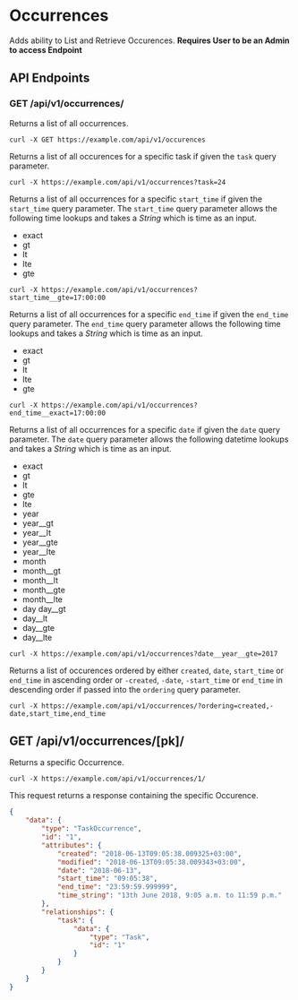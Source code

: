 # Occurrences

Adds ability to List and Retrieve Occurences. **Requires User to be an Admin to access Endpoint**

## API Endpoints

### GET /api/v1/occurrences/

Returns a list of all occurrences.

```console
curl -X GET https://example.com/api/v1/occurences
```

Returns a list of all occurences for a specific task if given the `task` query parameter.

```console
curl -X https://example.com/api/v1/occurrences?task=24
```

Returns a list of all occurrences for a specific `start_time` if given the `start_time` query parameter. The `start_time` query parameter allows the following time lookups and takes a *String* which is time as an input.

- exact
- gt
- lt
- lte
- gte

```console
curl -X https://example.com/api/v1/occurrences?start_time__gte=17:00:00
```

Returns a list of all occurrences for a specific `end_time` if given the `end_time` query parameter. The `end_time` query parameter allows the following time lookups and takes a *String* which is time as an input.

- exact
- gt
- lt
- lte
- gte

```console
curl -X https://example.com/api/v1/occurrences?end_time__exact=17:00:00
```

Returns a list of all occurrences for a specific `date` if given the `date` query parameter. The `date` query parameter allows the following datetime lookups and takes a *String* which is time as an input.

- exact
- gt
- lt
- gte
- lte
- year
- year__gt
- year__lt
- year__gte
- year__lte
- month
- month__gt
- month__lt
- month__gte
- month__lte
- day day__gt
- day__lt
- day__gte
- day__lte

```console
curl -X https://example.com/api/v1/occurrences?date__year__gte=2017
```

Returns a list of occurences ordered by either `created`, `date`, `start_time` or `end_time` in ascending order or `-created`, `-date`, `-start_time` or `end_time` in descending order if passed into the `ordering` query parameter.

```console
curl -X https://example.com/api/v1/occurrences/?ordering=created,-date,start_time,end_time
```

## GET /api/v1/occurrences/[pk]/

Returns a specific Occurrence.

```console
curl -X https://example.com/api/v1/occurrences/1/
```

This request returns a response containing the specific Occurence.

```json
{
    "data": {
        "type": "TaskOccurrence",
        "id": "1",
        "attributes": {
            "created": "2018-06-13T09:05:38.009325+03:00",
            "modified": "2018-06-13T09:05:38.009343+03:00",
            "date": "2018-06-13",
            "start_time": "09:05:38",
            "end_time": "23:59:59.999999",
            "time_string": "13th June 2018, 9:05 a.m. to 11:59 p.m."
        },
        "relationships": {
            "task": {
                "data": {
                    "type": "Task",
                    "id": "1"
                }
            }
        }
    }
}
```
